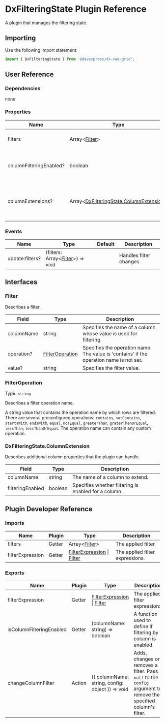 # DxFilteringState Plugin Reference

A plugin that manages the filtering state.

## Importing

Use the following import statement:

```js
import { DxFilteringState } from '@devexpress/dx-vue-grid';
```

## User Reference

### Dependencies

none

### Properties

Name | Type | Default | Description
-----|------|---------|------------
filters | Array&lt;[Filter](#filter)&gt; | | Specifies the applied filters.
columnFilteringEnabled? | boolean | true | Specifies whether filtering is enabled for all columns.
columnExtensions? | Array&lt;[DxFilteringState.ColumnExtension](#dxfilteringstatecolumnextension)&gt; | | Additional column properties that the plugin can handle.

### Events

Name | Type | Default | Description
-----|------|---------|------------
update:filters? | (filters: Array&lt;[Filter](#filter)&gt;) => void | | Handles filter changes.

## Interfaces

### Filter

Describes a filter.

Field | Type | Description
------|------|------------
columnName | string | Specifies the name of a column whose value is used for filtering.
operation? | [FilterOperation](#filteroperation) | Specifies the operation name. The value is 'contains' if the operation name is not set.
value? | string | Specifies the filter value.

### FilterOperation

Type: `string`

Describes a filter operation name.

A string value that contains the operation name by which rows are filtered. There are several preconfigured operations: `contains`, `notContains`, `startsWith`, `endsWith`, `equal`, `notEqual`, `greaterThan`, `graterThenOrEqual`, `lessThan`, `lessThanOrEqual`. The operation name can contain any custom operation.

### DxFilteringState.ColumnExtension

Describes additional column properties that the plugin can handle.

Field | Type | Description
------|------|------------
columnName | string | The name of a column to extend.
filteringEnabled | boolean | Specifies whether filtering is enabled for a column.

## Plugin Developer Reference

### Imports

Name | Plugin | Type | Description
-----|--------|------|------------
filters | Getter | Array&lt;[Filter](#filter)&gt; | The applied filter
filterExpression | Getter | [FilterExpression](integrated-filtering.md#filterexpression) &#124; [Filter](#filter) | The applied filter expressions.

### Exports

Name | Plugin | Type | Description
-----|--------|------|------------
filterExpression | Getter  | [FilterExpression](integrated-filtering.md#filterexpression) &#124; [Filter](#filter) | The applied filter expressions.
isColumnFilteringEnabled | Getter | (columnName: string) => boolean | A function used to define if filtering by a column is enabled.
changeColumnFilter | Action | ({ columnName: string, config: object }) => void | Adds, changes or removes a filter. Pass `null` to the `config` argument to remove the specified column's filter.
